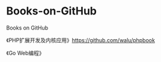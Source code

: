 Books-on-GitHub
===============

Books on GitHub

《PHP扩展开发及内核应用》https://github.com/walu/phpbook


《Go Web编程》
